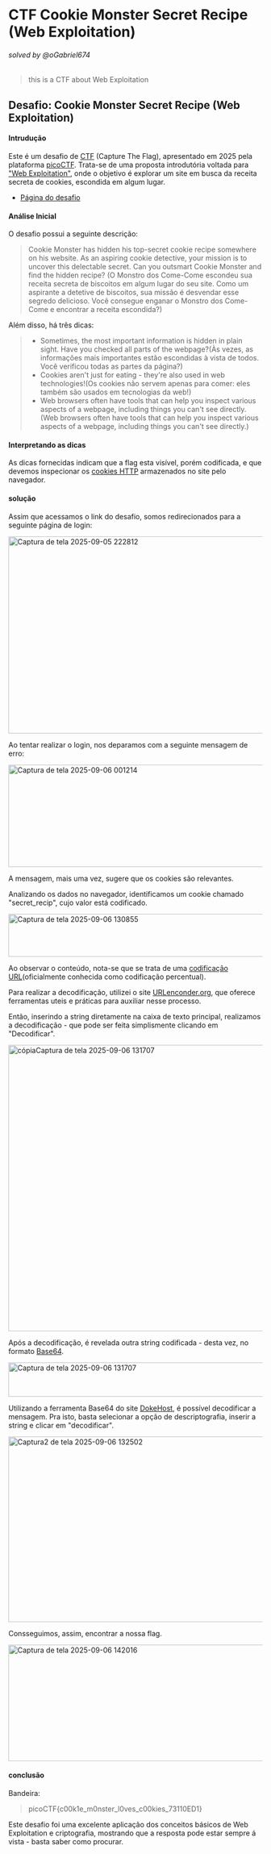 #  CTF Cookie Monster Secret Recipe (Web Exploitation)
###### solved by @oGabriel674

> this is a CTF about Web Exploitation

## Desafio:  Cookie Monster Secret Recipe (Web Exploitation)
#### Intrudução

Este é um desafio de [CTF](https://hackersec.com/desafios-hacker-o-que-sao-os-ctf/) (Capture The Flag), apresentado em 2025 pela plataforma [picoCTF](https://picoctf.org/). Trata-se de uma proposta introdutória voltada para ["Web Exploitation"](https://pt.wikipedia.org/wiki/Exploit_(seguran%C3%A7a_de_computadores)), onde o objetivo é explorar um site em busca da receita secreta de cookies, escondida em algum lugar.

- [Página do desafio](https://play.picoctf.org/practice/challenge/469)
  
#### Análise Inicial

O desafio possui a seguinte descrição:

> Cookie Monster has hidden his top-secret cookie recipe somewhere on his website. As an aspiring cookie detective, your mission is to uncover this delectable secret. Can you outsmart Cookie Monster and find the hidden recipe?
>(O Monstro dos Come-Come escondeu sua receita secreta de biscoitos em algum lugar do seu site. Como um aspirante a detetive de biscoitos, sua missão é desvendar esse segredo delicioso. Você consegue enganar o Monstro dos Come-Come e encontrar a receita escondida?)

Além disso, há três dicas:

>- Sometimes, the most important information is hidden in plain sight. Have you checked all parts of the webpage?(Às vezes, as informações mais importantes estão escondidas à vista de todos. Você verificou todas as partes da página?)
>- Cookies aren't just for eating - they're also used in web technologies!(Os cookies não servem apenas para comer: eles também são usados ​​em tecnologias da web!)
>- Web browsers often have tools that can help you inspect various aspects of a webpage, including things you can't see directly.(Web browsers often have tools that can help you inspect various aspects of a webpage, including things you can't see directly.)

#### Interpretando as dicas

As dicas fornecidas indicam que a flag esta visível, porém codificada, e que devemos inspecionar os [cookies HTTP](https://developer.mozilla.org/pt-BR/docs/Web/HTTP/Guides/Cookies) armazenados no site pelo navegador.

#### solução 

Assim que acessamos o link do desafio, somos redirecionados para a seguinte página de login:

<img width="864" height="391" alt="Captura de tela 2025-09-05 222812" src="https://github.com/user-attachments/assets/b81da2a2-0080-4e11-a8a5-9dff79231f16" />

Ao tentar realizar o login, nos deparamos com a seguinte mensagem de erro:

<img width="578" height="203" alt="Captura de tela 2025-09-06 001214" src="https://github.com/user-attachments/assets/85781301-970e-463b-b6f6-cb4e067d7acb" />

A mensagem, mais uma vez, sugere que os cookies são relevantes. 

Analizando os dados no navegador, identificamos um cookie chamado "secret_recip", cujo valor está codificado.

<img width="896" height="85" alt="Captura de tela 2025-09-06 130855" src="https://github.com/user-attachments/assets/407ec2b5-5bf5-43d7-96db-273efd876506" />

Ao observar o conteúdo, nota-se que se trata de uma [codificação URL](https://en.wikipedia.org/wiki/Percent-encoding)(oficialmente conhecida como codificação percentual). 

Para realizar a decodificação, utilizei o site [URLenconder.org](https://www.urlencoder.org/pt/), que oferece ferramentas uteis e práticas para auxiliar nesse processo.

Então, inserindo a string diretamente na caixa de texto principal, realizamos a decodificação - que pode ser feita simplismente clicando em "Decodificar".

<img width="1201" height="568" alt="cópiaCaptura de tela 2025-09-06 131707" src="https://github.com/user-attachments/assets/721ea280-7372-43e0-a7f8-7a0610b6b0b6" />

Após a decodificação, é revelada outra string codificada - desta vez, no formato [Base64](https://en.wikipedia.org/wiki/Base64).

<img width="635" height="68" alt="Captura de tela 2025-09-06 131707" src="https://github.com/user-attachments/assets/4dac28b9-0042-4226-859c-43964e984eba" />

Utilizando a ferramenta Base64 do site [DokeHost](https://dokehost.com.br/ferramenta/codificar-decodificar-base64), é possível decodificar a mensagem. Pra isto, basta selecionar a opção de descriptografia, inserir a string e clicar em "decodificar".

<img width="1031" height="368" alt="Captura2 de tela 2025-09-06 132502" src="https://github.com/user-attachments/assets/de486c7a-eb5b-4ca2-9503-681b7f32b58b" />

Consseguimos, assim, encontrar a nossa flag.

<img width="810" height="231" alt="Captura de tela 2025-09-06 142016" src="https://github.com/user-attachments/assets/e59bdc68-7f9f-4c72-83de-582854731309" />

#### conclusão

Bandeira:

> picoCTF{c00k1e_m0nster_l0ves_c00kies_73110ED1}

Este desafio foi uma excelente aplicação dos conceitos básicos de Web Exploitation e criptografia, mostrando que a resposta pode estar sempre á vista - basta saber como procurar.
